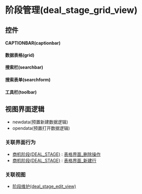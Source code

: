 # 阶段管理(deal_stage_grid_view)  <!-- {docsify-ignore-all} -->



## 控件
#### CAPTIONBAR(captionbar)
#### 数据表格(grid)
#### 搜索栏(searchbar)
#### 搜索表单(searchform)
#### 工具栏(toolbar)

## 视图界面逻辑
  * newdata(预置新建数据逻辑)
  * opendata(预置打开数据逻辑)


### 关联界面行为
  * [商机阶段(DEAL_STAGE)](module/crm/deal_stage) : [表格界面_删除操作](module/crm/deal_stage#界面行为)
  * [商机阶段(DEAL_STAGE)](module/crm/deal_stage) : [表格界面_新建行](module/crm/deal_stage#界面行为)

### 关联视图
  * [阶段维护(deal_stage_edit_view)](app/view/deal_stage_edit_view)

<script>
 const { createApp } = Vue
  createApp({
    data() {
      return {

      }
    }
  }).use(ElementPlus).mount('#app')
</script>